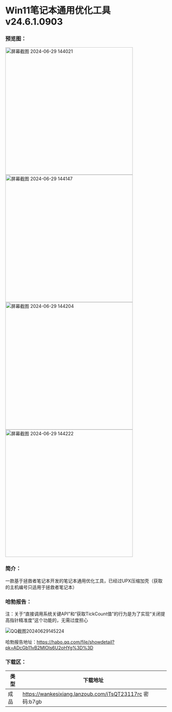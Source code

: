 # Win11笔记本通用优化工具v24.6.1.0903

### 预览图：
<img width="398" alt="屏幕截图 2024-06-29 144021" src="https://github.com/Yi-Zero/Yi-Zero.github.io/assets/158990067/5929dbe6-5c7d-4bd2-ace1-df7568dcc339">
<img width="398" alt="屏幕截图 2024-06-29 144147" src="https://github.com/Yi-Zero/Yi-Zero.github.io/assets/158990067/be506eb8-f1d0-48e6-b64d-1ca66d4ccee5">
<img width="398" alt="屏幕截图 2024-06-29 144204" src="https://github.com/Yi-Zero/Yi-Zero.github.io/assets/158990067/9f87bf31-a614-40c2-b58d-e97900912feb">
<img width="398" alt="屏幕截图 2024-06-29 144222" src="https://github.com/Yi-Zero/Yi-Zero.github.io/assets/158990067/0bc4bb49-b3a7-4703-a1d9-7fc7574b85c5">


### 简介：
一款基于拯救者笔记本开发的笔记本通用优化工具，已经过UPX压缩加壳（获取的主机编号只适用于拯救者笔记本）

### 哈勃报告：
注：关于“直接调用系统关键API”和“获取TickCount值”的行为是为了实现“关闭提高指针精准度”这个功能的，无需过度担心

![QQ截图20240629145224](https://github.com/Yi-Zero/Yi-Zero.github.io/assets/158990067/81851e75-ce65-4628-9fd1-9a8acb20b274)

哈勃报告地址：https://habo.qq.com/file/showdetail?pk=ADcGb11vB2MIOls6U2oHYg%3D%3D

### 下载区：


| 类型      | 下载地址 |
| ----------- | ----------- |
| 成品  |https://wankesixiang.lanzoub.com/iTsQT23117rc    密码:b7gb       |
